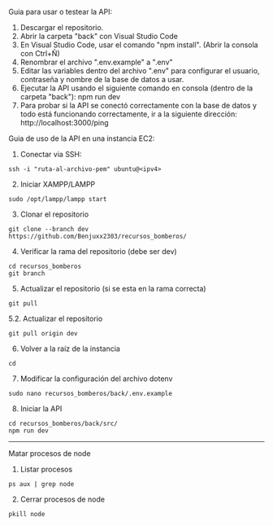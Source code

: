 Guia para usar o testear la API:
1. Descargar el repositorio.
2. Abrir la carpeta "back" con Visual Studio Code
3. En Visual Studio Code, usar el comando "npm install". (Abrir la consola con Ctrl+Ñ)
4. Renombrar el archivo ".env.example" a ".env"
5. Editar las variables dentro del archivo ".env" para configurar el usuario, contraseña y nombre de la base de datos a usar.
6. Ejecutar la API  usando el siguiente comando en consola (dentro de la carpeta "back"): npm run dev
7. Para probar si la API se conectó correctamente con la base de datos y todo está funcionando correctamente, ir a la siguiente dirección: http://localhost:3000/ping



Guia de uso de la API en una instancia EC2:
1. Conectar via SSH:
```
ssh -i "ruta-al-archivo-pem" ubuntu@<ipv4>
```

2. Iniciar XAMPP/LAMPP
```
sudo /opt/lampp/lampp start
```

3. Clonar el repositorio
```
git clone --branch dev https://github.com/Benjuxx2303/recursos_bomberos/
```

4. Verificar la rama del repositorio (debe ser dev)
```
cd recursos_bomberos
git branch
```

5. Actualizar el repositorio (si se esta en la rama correcta)
```
git pull 
```

5.2. Actualizar el repositorio
```
git pull origin dev
```

6. Volver a la raíz de la instancia
```
cd
```

7. Modificar la configuración del archivo dotenv
```
sudo nano recursos_bomberos/back/.env.example
```

8. Iniciar la API
```
cd recursos_bomberos/back/src/
npm run dev
```

----------------------------------

Matar procesos de node

1. Listar procesos
```
ps aux | grep node
```

2. Cerrar procesos de node
```
pkill node
```